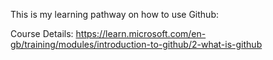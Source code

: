 This is my learning pathway on how to use Github:

Course Details: https://learn.microsoft.com/en-gb/training/modules/introduction-to-github/2-what-is-github


